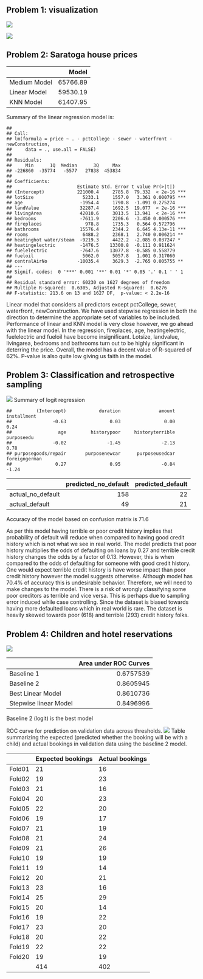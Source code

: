 ## Problem 1: visualization

![](Exercise_2_files/figure-markdown_strict/unnamed-chunk-1-1.png)

![](Exercise_2_files/figure-markdown_strict/unnamed-chunk-2-1.png)

## Problem 2: Saratoga house prices

<table>
<thead>
<tr class="header">
<th style="text-align: left;"></th>
<th style="text-align: right;">Model</th>
</tr>
</thead>
<tbody>
<tr class="odd">
<td style="text-align: left;">Medium Model</td>
<td style="text-align: right;">65766.89</td>
</tr>
<tr class="even">
<td style="text-align: left;">Linear Model</td>
<td style="text-align: right;">59530.19</td>
</tr>
<tr class="odd">
<td style="text-align: left;">KNN Model</td>
<td style="text-align: right;">61407.95</td>
</tr>
</tbody>
</table>

Summary of the linear regression model is:

    ## 
    ## Call:
    ## lm(formula = price ~ . - pctCollege - sewer - waterfront - newConstruction, 
    ##     data = ., use.all = FALSE)
    ## 
    ## Residuals:
    ##     Min      1Q  Median      3Q     Max 
    ## -226860  -35774   -5577   27838  453834 
    ## 
    ## Coefficients:
    ##                        Estimate Std. Error t value Pr(>|t|)    
    ## (Intercept)            221000.4     2785.8  79.332  < 2e-16 ***
    ## lotSize                  5233.1     1557.0   3.361 0.000795 ***
    ## age                     -1954.4     1790.8  -1.091 0.275274    
    ## landValue               32287.4     1692.5  19.077  < 2e-16 ***
    ## livingArea              42010.6     3013.5  13.941  < 2e-16 ***
    ## bedrooms                -7611.9     2206.6  -3.450 0.000576 ***
    ## fireplaces                978.8     1735.3   0.564 0.572796    
    ## bathrooms               15576.4     2344.2   6.645 4.13e-11 ***
    ## rooms                    6488.2     2368.1   2.740 0.006214 ** 
    ## heatinghot water/steam  -9219.3     4422.2  -2.085 0.037247 *  
    ## heatingelectric         -1476.5    13300.8  -0.111 0.911624    
    ## fuelelectric            -7647.6    13077.8  -0.585 0.558779    
    ## fueloil                  5062.0     5057.8   1.001 0.317060    
    ## centralAirNo           -10035.4     3629.3  -2.765 0.005755 ** 
    ## ---
    ## Signif. codes:  0 '***' 0.001 '**' 0.01 '*' 0.05 '.' 0.1 ' ' 1
    ## 
    ## Residual standard error: 60230 on 1627 degrees of freedom
    ## Multiple R-squared:  0.6305, Adjusted R-squared:  0.6276 
    ## F-statistic: 213.6 on 13 and 1627 DF,  p-value: < 2.2e-16

Linear model that considers all predictors except pctCollege, sewer,
waterfront, newConstruction. We have used stepwise regression in both
the direction to determine the appropriate set of variables to be
included. Performance of linear and KNN model is very close however, we
go ahead with the linear model. In the regression, fireplaces, age,
heatingelectric, fuelelectric and fueloil have become insignificant.
Lotsize, landvalue, livingarea, bedrooms and bathrooms turn out to be
highly significant in deterring the price. Overall, the model has a
decent value of R-squared of 62%. P-value is also quite low giving us
faith in the model.

## Problem 3: Classification and retrospective sampling

![](Exercise_2_files/figure-markdown_strict/unnamed-chunk-5-1.png)
Summary of logit regression

    ##         (Intercept)            duration              amount         installment 
    ##               -0.63                0.03                0.00                0.24 
    ##                 age         historypoor     historyterrible          purposeedu 
    ##               -0.02               -1.45               -2.13                0.78 
    ## purposegoods/repair       purposenewcar      purposeusedcar       foreigngerman 
    ##                0.27                0.95               -0.84               -1.24

<table>
<thead>
<tr class="header">
<th style="text-align: left;"></th>
<th style="text-align: right;">predicted_no_default</th>
<th style="text-align: right;">predicted_default</th>
</tr>
</thead>
<tbody>
<tr class="odd">
<td style="text-align: left;">actual_no_default</td>
<td style="text-align: right;">158</td>
<td style="text-align: right;">22</td>
</tr>
<tr class="even">
<td style="text-align: left;">actual_default</td>
<td style="text-align: right;">49</td>
<td style="text-align: right;">21</td>
</tr>
</tbody>
</table>

Accuracy of the model based on confusion matrix is 71.6

As per this model having terrible or poor credit history implies that
probability of default will reduce when compared to having good credit
history which is not what we see in real world. The model predicts that
poor history multiplies the odds of defaulting on loans by 0.27 and
terrible credit history changes the odds by a factor of 0.13. However,
this is when compared to the odds of defaulting for someone with good
credit history. One would expect terrible credit history is have worse
impact than poor credit history however the model suggests otherwise.
Although model has 70.4% of accuracy this is undesirable behavior.
Therefore, we will need to make changes to the model. There is a risk of
wrongly classifying some poor creditors as terrible and vice versa. This
is perhaps due to sampling error induced while case controlling. Since
the dataset is biased towards having more defaulted loans which in real
world is rare. The dataset is heavily skewed towards poor (618) and
terrible (293) credit history folks.

## Problem 4: Children and hotel reservations

![](Exercise_2_files/figure-markdown_strict/unnamed-chunk-7-1.png)

<table>
<thead>
<tr class="header">
<th style="text-align: left;"></th>
<th style="text-align: right;">Area under ROC Curves</th>
</tr>
</thead>
<tbody>
<tr class="odd">
<td style="text-align: left;">Baseline 1</td>
<td style="text-align: right;">0.6757539</td>
</tr>
<tr class="even">
<td style="text-align: left;">Baseline 2</td>
<td style="text-align: right;">0.8605945</td>
</tr>
<tr class="odd">
<td style="text-align: left;">Best Linear Model</td>
<td style="text-align: right;">0.8610736</td>
</tr>
<tr class="even">
<td style="text-align: left;">Stepwise linear Model</td>
<td style="text-align: right;">0.8496996</td>
</tr>
</tbody>
</table>

Baseline 2 (logit) is the best model

ROC curve for prediction on validation data across thresholds.
![](Exercise_2_files/figure-markdown_strict/unnamed-chunk-8-1.png) Table
summarizing the expected (predicted whether the booking will be with a
child) and actual bookings in validation data using the baseline 2
model.

<table>
<thead>
<tr class="header">
<th style="text-align: left;"></th>
<th style="text-align: left;">Expected bookings</th>
<th style="text-align: left;">Actual bookings</th>
</tr>
</thead>
<tbody>
<tr class="odd">
<td style="text-align: left;">Fold01</td>
<td style="text-align: left;">21</td>
<td style="text-align: left;">16</td>
</tr>
<tr class="even">
<td style="text-align: left;">Fold02</td>
<td style="text-align: left;">19</td>
<td style="text-align: left;">23</td>
</tr>
<tr class="odd">
<td style="text-align: left;">Fold03</td>
<td style="text-align: left;">21</td>
<td style="text-align: left;">16</td>
</tr>
<tr class="even">
<td style="text-align: left;">Fold04</td>
<td style="text-align: left;">20</td>
<td style="text-align: left;">23</td>
</tr>
<tr class="odd">
<td style="text-align: left;">Fold05</td>
<td style="text-align: left;">22</td>
<td style="text-align: left;">20</td>
</tr>
<tr class="even">
<td style="text-align: left;">Fold06</td>
<td style="text-align: left;">19</td>
<td style="text-align: left;">17</td>
</tr>
<tr class="odd">
<td style="text-align: left;">Fold07</td>
<td style="text-align: left;">21</td>
<td style="text-align: left;">19</td>
</tr>
<tr class="even">
<td style="text-align: left;">Fold08</td>
<td style="text-align: left;">21</td>
<td style="text-align: left;">24</td>
</tr>
<tr class="odd">
<td style="text-align: left;">Fold09</td>
<td style="text-align: left;">21</td>
<td style="text-align: left;">26</td>
</tr>
<tr class="even">
<td style="text-align: left;">Fold10</td>
<td style="text-align: left;">19</td>
<td style="text-align: left;">19</td>
</tr>
<tr class="odd">
<td style="text-align: left;">Fold11</td>
<td style="text-align: left;">19</td>
<td style="text-align: left;">14</td>
</tr>
<tr class="even">
<td style="text-align: left;">Fold12</td>
<td style="text-align: left;">20</td>
<td style="text-align: left;">21</td>
</tr>
<tr class="odd">
<td style="text-align: left;">Fold13</td>
<td style="text-align: left;">23</td>
<td style="text-align: left;">16</td>
</tr>
<tr class="even">
<td style="text-align: left;">Fold14</td>
<td style="text-align: left;">25</td>
<td style="text-align: left;">29</td>
</tr>
<tr class="odd">
<td style="text-align: left;">Fold15</td>
<td style="text-align: left;">20</td>
<td style="text-align: left;">14</td>
</tr>
<tr class="even">
<td style="text-align: left;">Fold16</td>
<td style="text-align: left;">19</td>
<td style="text-align: left;">22</td>
</tr>
<tr class="odd">
<td style="text-align: left;">Fold17</td>
<td style="text-align: left;">23</td>
<td style="text-align: left;">20</td>
</tr>
<tr class="even">
<td style="text-align: left;">Fold18</td>
<td style="text-align: left;">20</td>
<td style="text-align: left;">22</td>
</tr>
<tr class="odd">
<td style="text-align: left;">Fold19</td>
<td style="text-align: left;">22</td>
<td style="text-align: left;">22</td>
</tr>
<tr class="even">
<td style="text-align: left;">Fold20</td>
<td style="text-align: left;">19</td>
<td style="text-align: left;">19</td>
</tr>
<tr class="odd">
<td style="text-align: left;"></td>
<td style="text-align: left;">414</td>
<td style="text-align: left;">402</td>
</tr>
</tbody>
</table>
